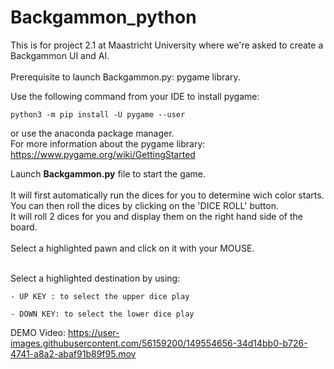 # Backgammon_python
This is for project 2.1 at Maastricht University where we're asked to create a Backgammon UI and AI. <br><br>
Prerequisite to launch Backgammon.py: pygame library.

Use the following command from your IDE to install pygame: <br>
		
	python3 -m pip install -U pygame --user
	
or use the anaconda package manager. <br> 
For more information about the pygame library: https://www.pygame.org/wiki/GettingStarted <br>
		
Launch **Backgammon.py** file to start the game. <br><br>
It will first automatically run the dices for you to determine wich color starts. <br>
You can then roll the dices by clicking on the 'DICE ROLL' button. <br>
It will roll 2 dices for you and display them on the right hand side of the board.<br><br>
Select a highlighted pawn and click on it with your MOUSE.<br><br>

Select a highlighted destination by using:

	- UP KEY : to select the upper dice play
	
	- DOWN KEY: to select the lower dice play

		
DEMO Video:
https://user-images.githubusercontent.com/56159200/149554656-34d14bb0-b726-4741-a8a2-abaf91b89f95.mov

